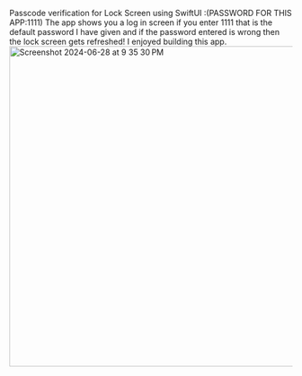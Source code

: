 Passcode verification for Lock Screen using SwiftUI :(PASSWORD FOR THIS APP:1111)
The app shows you a log in screen if you enter 1111 that is the default password I have given and if the password entered is wrong then the lock screen gets refreshed!
I enjoyed building this app.
<img width="571" alt="Screenshot 2024-06-28 at 9 35 30 PM" src="https://github.com/Waqar53/Passcode-LockScreen_Auth/assets/139034864/1c6f04fd-8a4c-4a60-9e94-6947473e2e57">
